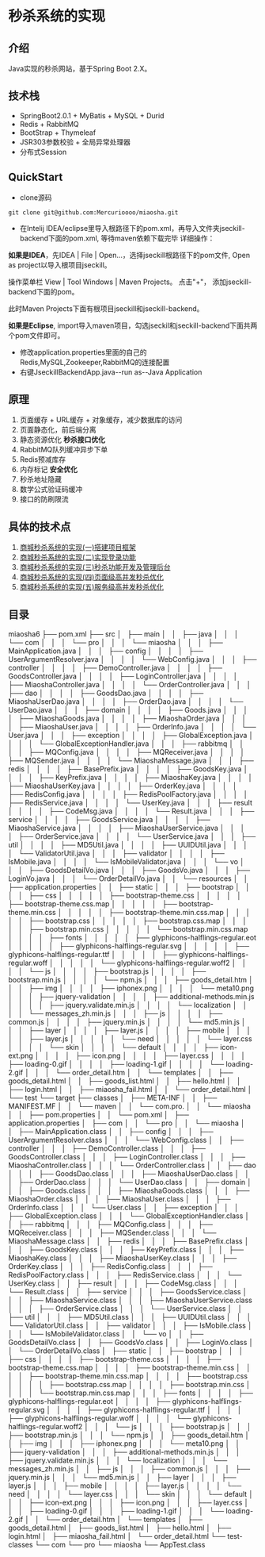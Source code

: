 # 秒杀系统的实现

## 介绍

Java实现的秒杀网站，基于Spring Boot 2.X。

## 技术栈

- SpringBoot2.0.1 + MyBatis + MySQL + Durid
- Redis + RabbitMQ
- BootStrap + Thymeleaf
- JSR303参数校验 + 全局异常处理器
- 分布式Session

## QuickStart

- clone源码

```
git clone git@github.com:Mercurioooo/miaosha.git
```

- 在Intelij IDEA/eclipse里导入根路径下的pom.xml，再导入文件夹jseckill-backend下面的pom.xml, 等待maven依赖下载完毕 详细操作：

**如果是IDEA**，先IDEA | File | Open...，选择jseckill根路径下的pom文件, Open as project以导入根项目jseckill。

操作菜单栏 View | Tool Windows | Maven Projects。 点击"+"， 添加jseckill-backend下面的pom。

此时Maven Projects下面有根项目jseckill和jseckill-backend。

**如果是Eclipse**, import导入maven项目，勾选jseckil和jseckill-backend下面共两个pom文件即可。

- 修改application.properties里面的自己的Redis,MySQL,Zookeeper,RabbitMQ的连接配置
- 右键JseckillBackendApp.java--run as--Java Application

## 原理

1. 页面缓存 + URL缓存 + 对象缓存，减少数据库的访问
2. 页面静态化，前后端分离
3. 静态资源优化 **秒杀接口优化**
4. RabbitMQ队列缓冲异步下单
5. Redis预减库存
6. 内存标记 **安全优化**
7. 秒杀地址隐藏
8. 数学公式验证码缓冲
9. 接口的防刷限流

## 具体的技术点

1. [商城秒杀系统的实现(一)搭建项目框架](https://editor.csdn.net/md/?articleId=104331179)
2. [商城秒杀系统的实现(二)实现登录功能](https://editor.csdn.net/md/?articleId=104331322)
3. [商城秒杀系统的实现(三)秒杀功能开发及管理后台](https://editor.csdn.net/md/?articleId=104332117)
4. [商城秒杀系统的实现(四)页面级高并发秒杀优化](https://editor.csdn.net/md/?articleId=104333300)
5. [商城秒杀系统的实现(五)服务级高并发秒杀优化](https://editor.csdn.net/md/?articleId=104332912)

## 目录
miaosha6
├── pom.xml
├── src
│   ├── main
│   │   ├── java
│   │   │   └── com
│   │   │       └── pro
│   │   │           └── miaosha
│   │   │               ├── MainApplication.java
│   │   │               ├── config
│   │   │               │   ├── UserArgumentResolver.java
│   │   │               │   └── WebConfig.java
│   │   │               ├── controller
│   │   │               │   ├── DemoController.java
│   │   │               │   ├── GoodsController.java
│   │   │               │   ├── LoginController.java
│   │   │               │   ├── MiaoshaController.java
│   │   │               │   └── OrderController.java
│   │   │               ├── dao
│   │   │               │   ├── GoodsDao.java
│   │   │               │   ├── MiaoshaUserDao.java
│   │   │               │   ├── OrderDao.java
│   │   │               │   └── UserDao.java
│   │   │               ├── domain
│   │   │               │   ├── Goods.java
│   │   │               │   ├── MiaoshaGoods.java
│   │   │               │   ├── MiaoshaOrder.java
│   │   │               │   ├── MiaoshaUser.java
│   │   │               │   ├── OrderInfo.java
│   │   │               │   └── User.java
│   │   │               ├── exception
│   │   │               │   ├── GlobalException.java
│   │   │               │   └── GlobalExceptionHandler.java
│   │   │               ├── rabbitmq
│   │   │               │   ├── MQConfig.java
│   │   │               │   ├── MQReceiver.java
│   │   │               │   ├── MQSender.java
│   │   │               │   └── MiaoshaMessage.java
│   │   │               ├── redis
│   │   │               │   ├── BasePrefix.java
│   │   │               │   ├── GoodsKey.java
│   │   │               │   ├── KeyPrefix.java
│   │   │               │   ├── MiaoshaKey.java
│   │   │               │   ├── MiaoshaUserKey.java
│   │   │               │   ├── OrderKey.java
│   │   │               │   ├── RedisConfig.java
│   │   │               │   ├── RedisPoolFactory.java
│   │   │               │   ├── RedisService.java
│   │   │               │   └── UserKey.java
│   │   │               ├── result
│   │   │               │   ├── CodeMsg.java
│   │   │               │   └── Result.java
│   │   │               ├── service
│   │   │               │   ├── GoodsService.java
│   │   │               │   ├── MiaoshaService.java
│   │   │               │   ├── MiaoshaUserService.java
│   │   │               │   ├── OrderService.java
│   │   │               │   └── UserService.java
│   │   │               ├── util
│   │   │               │   ├── MD5Util.java
│   │   │               │   ├── UUIDUtil.java
│   │   │               │   └── ValidatorUtil.java
│   │   │               ├── validator
│   │   │               │   ├── IsMobile.java
│   │   │               │   └── IsMobileValidator.java
│   │   │               └── vo
│   │   │                   ├── GoodsDetailVo.java
│   │   │                   ├── GoodsVo.java
│   │   │                   ├── LoginVo.java
│   │   │                   └── OrderDetailVo.java
│   │   └── resources
│   │       ├── application.properties
│   │       ├── static
│   │       │   ├── bootstrap
│   │       │   │   ├── css
│   │       │   │   │   ├── bootstrap-theme.css
│   │       │   │   │   ├── bootstrap-theme.css.map
│   │       │   │   │   ├── bootstrap-theme.min.css
│   │       │   │   │   ├── bootstrap-theme.min.css.map
│   │       │   │   │   ├── bootstrap.css
│   │       │   │   │   ├── bootstrap.css.map
│   │       │   │   │   ├── bootstrap.min.css
│   │       │   │   │   └── bootstrap.min.css.map
│   │       │   │   ├── fonts
│   │       │   │   │   ├── glyphicons-halflings-regular.eot
│   │       │   │   │   ├── glyphicons-halflings-regular.svg
│   │       │   │   │   ├── glyphicons-halflings-regular.ttf
│   │       │   │   │   ├── glyphicons-halflings-regular.woff
│   │       │   │   │   └── glyphicons-halflings-regular.woff2
│   │       │   │   └── js
│   │       │   │       ├── bootstrap.js
│   │       │   │       ├── bootstrap.min.js
│   │       │   │       └── npm.js
│   │       │   ├── goods_detail.htm
│   │       │   ├── img
│   │       │   │   ├── iphonex.png
│   │       │   │   └── meta10.png
│   │       │   ├── jquery-validation
│   │       │   │   ├── additional-methods.min.js
│   │       │   │   ├── jquery.validate.min.js
│   │       │   │   └── localization
│   │       │   │       └── messages_zh.min.js
│   │       │   ├── js
│   │       │   │   ├── common.js
│   │       │   │   ├── jquery.min.js
│   │       │   │   └── md5.min.js
│   │       │   ├── layer
│   │       │   │   ├── layer.js
│   │       │   │   ├── mobile
│   │       │   │   │   ├── layer.js
│   │       │   │   │   └── need
│   │       │   │   │       └── layer.css
│   │       │   │   └── skin
│   │       │   │       └── default
│   │       │   │           ├── icon-ext.png
│   │       │   │           ├── icon.png
│   │       │   │           ├── layer.css
│   │       │   │           ├── loading-0.gif
│   │       │   │           ├── loading-1.gif
│   │       │   │           └── loading-2.gif
│   │       │   └── order_detail.htm
│   │       └── templates
│   │           ├── goods_detail.html
│   │           ├── goods_list.html
│   │           ├── hello.html
│   │           ├── login.html
│   │           ├── miaosha_fail.html
│   │           └── order_detail.html
│   └── test
└── target
    ├── classes
    │   ├── META-INF
    │   │   ├── MANIFEST.MF
    │   │   └── maven
    │   │       └── com.pro.
    │   │           └── miaosha
    │   │               ├── pom.properties
    │   │               └── pom.xml
    │   ├── application.properties
    │   ├── com
    │   │   └── pro
    │   │       └── miaosha
    │   │           ├── MainApplication.class
    │   │           ├── config
    │   │           │   ├── UserArgumentResolver.class
    │   │           │   └── WebConfig.class
    │   │           ├── controller
    │   │           │   ├── DemoController.class
    │   │           │   ├── GoodsController.class
    │   │           │   ├── LoginController.class
    │   │           │   ├── MiaoshaController.class
    │   │           │   └── OrderController.class
    │   │           ├── dao
    │   │           │   ├── GoodsDao.class
    │   │           │   ├── MiaoshaUserDao.class
    │   │           │   ├── OrderDao.class
    │   │           │   └── UserDao.class
    │   │           ├── domain
    │   │           │   ├── Goods.class
    │   │           │   ├── MiaoshaGoods.class
    │   │           │   ├── MiaoshaOrder.class
    │   │           │   ├── MiaoshaUser.class
    │   │           │   ├── OrderInfo.class
    │   │           │   └── User.class
    │   │           ├── exception
    │   │           │   ├── GlobalException.class
    │   │           │   └── GlobalExceptionHandler.class
    │   │           ├── rabbitmq
    │   │           │   ├── MQConfig.class
    │   │           │   ├── MQReceiver.class
    │   │           │   ├── MQSender.class
    │   │           │   └── MiaoshaMessage.class
    │   │           ├── redis
    │   │           │   ├── BasePrefix.class
    │   │           │   ├── GoodsKey.class
    │   │           │   ├── KeyPrefix.class
    │   │           │   ├── MiaoshaKey.class
    │   │           │   ├── MiaoshaUserKey.class
    │   │           │   ├── OrderKey.class
    │   │           │   ├── RedisConfig.class
    │   │           │   ├── RedisPoolFactory.class
    │   │           │   ├── RedisService.class
    │   │           │   └── UserKey.class
    │   │           ├── result
    │   │           │   ├── CodeMsg.class
    │   │           │   └── Result.class
    │   │           ├── service
    │   │           │   ├── GoodsService.class
    │   │           │   ├── MiaoshaService.class
    │   │           │   ├── MiaoshaUserService.class
    │   │           │   ├── OrderService.class
    │   │           │   └── UserService.class
    │   │           ├── util
    │   │           │   ├── MD5Util.class
    │   │           │   ├── UUIDUtil.class
    │   │           │   └── ValidatorUtil.class
    │   │           ├── validator
    │   │           │   ├── IsMobile.class
    │   │           │   └── IsMobileValidator.class
    │   │           └── vo
    │   │               ├── GoodsDetailVo.class
    │   │               ├── GoodsVo.class
    │   │               ├── LoginVo.class
    │   │               └── OrderDetailVo.class
    │   ├── static
    │   │   ├── bootstrap
    │   │   │   ├── css
    │   │   │   │   ├── bootstrap-theme.css
    │   │   │   │   ├── bootstrap-theme.css.map
    │   │   │   │   ├── bootstrap-theme.min.css
    │   │   │   │   ├── bootstrap-theme.min.css.map
    │   │   │   │   ├── bootstrap.css
    │   │   │   │   ├── bootstrap.css.map
    │   │   │   │   ├── bootstrap.min.css
    │   │   │   │   └── bootstrap.min.css.map
    │   │   │   ├── fonts
    │   │   │   │   ├── glyphicons-halflings-regular.eot
    │   │   │   │   ├── glyphicons-halflings-regular.svg
    │   │   │   │   ├── glyphicons-halflings-regular.ttf
    │   │   │   │   ├── glyphicons-halflings-regular.woff
    │   │   │   │   └── glyphicons-halflings-regular.woff2
    │   │   │   └── js
    │   │   │       ├── bootstrap.js
    │   │   │       ├── bootstrap.min.js
    │   │   │       └── npm.js
    │   │   ├── goods_detail.htm
    │   │   ├── img
    │   │   │   ├── iphonex.png
    │   │   │   └── meta10.png
    │   │   ├── jquery-validation
    │   │   │   ├── additional-methods.min.js
    │   │   │   ├── jquery.validate.min.js
    │   │   │   └── localization
    │   │   │       └── messages_zh.min.js
    │   │   ├── js
    │   │   │   ├── common.js
    │   │   │   ├── jquery.min.js
    │   │   │   └── md5.min.js
    │   │   ├── layer
    │   │   │   ├── layer.js
    │   │   │   ├── mobile
    │   │   │   │   ├── layer.js
    │   │   │   │   └── need
    │   │   │   │       └── layer.css
    │   │   │   └── skin
    │   │   │       └── default
    │   │   │           ├── icon-ext.png
    │   │   │           ├── icon.png
    │   │   │           ├── layer.css
    │   │   │           ├── loading-0.gif
    │   │   │           ├── loading-1.gif
    │   │   │           └── loading-2.gif
    │   │   └── order_detail.htm
    │   └── templates
    │       ├── goods_detail.html
    │       ├── goods_list.html
    │       ├── hello.html
    │       ├── login.html
    │       ├── miaosha_fail.html
    │       └── order_detail.html
    └── test-classes
        └── com
            └── pro
                └── miaosha
                    └── AppTest.class

